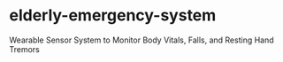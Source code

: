 # elderly-emergency-system
Wearable Sensor System to Monitor Body Vitals, Falls, and Resting Hand Tremors 
